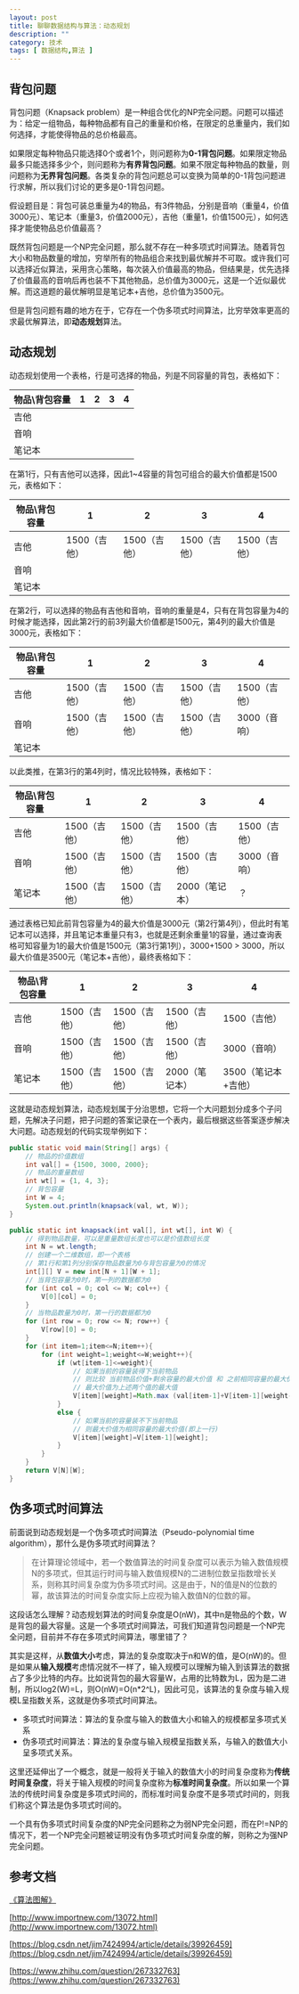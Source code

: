```yaml
---
layout: post
title: 聊聊数据结构与算法：动态规划
description: ""
category: 技术
tags: [ 数据结构,算法 ]
---
```


## 背包问题

背包问题（Knapsack problem）是一种组合优化的NP完全问题。问题可以描述为：给定一组物品，每种物品都有自己的重量和价格，在限定的总重量内，我们如何选择，才能使得物品的总价格最高。

如果限定每种物品只能选择0个或者1个，则问题称为**0-1背包问题**。如果限定物品最多只能选择多少个，则问题称为**有界背包问题**。如果不限定每种物品的数量，则问题称为**无界背包问题**。各类复杂的背包问题总可以变换为简单的0-1背包问题进行求解，所以我们讨论的更多是0-1背包问题。

假设题目是：背包可装总重量为4的物品，有3件物品，分别是音响（重量4，价值3000元）、笔记本（重量3，价值2000元），吉他（重量1，价值1500元），如何选择才能使物品总价值最高？

既然背包问题是一个NP完全问题，那么就不存在一种多项式时间算法。随着背包大小和物品数量的增加，穷举所有的物品组合来找到最优解并不可取。或许我们可以选择近似算法，采用贪心策略，每次装入价值最高的物品，但结果是，优先选择了价值最高的音响后再也装不下其他物品，总价值为3000元，这是一个近似最优解。而这道题的最优解明显是笔记本+吉他，总价值为3500元。

但是背包问题有趣的地方在于，它存在一个伪多项式时间算法，比穷举效率更高的求最优解算法，即**动态规划**算法。

## 动态规划

动态规划使用一个表格，行是可选择的物品，列是不同容量的背包，表格如下：

| 物品\背包容量 | 1    | 2    | 3    | 4    |
| ------------- | ---- | ---- | ---- | ---- |
| 吉他          |      |      |      |      |
| 音响          |      |      |      |      |
| 笔记本        |      |      |      |      |

在第1行，只有吉他可以选择，因此1~4容量的背包可组合的最大价值都是1500元，表格如下：

| 物品\背包容量 | 1            | 2            | 3            | 4            |
| ------------- | ------------ | ------------ | ------------ | ------------ |
| 吉他          | 1500（吉他） | 1500（吉他） | 1500（吉他） | 1500（吉他） |
| 音响          |              |              |              |              |
| 笔记本        |              |              |              |              |

在第2行，可以选择的物品有吉他和音响，音响的重量是4，只有在背包容量为4的时候才能选择，因此第2行的前3列最大价值都是1500元，第4列的最大价值是3000元，表格如下：

| 物品\背包容量 | 1            | 2            | 3            | 4            |
| ------------- | ------------ | ------------ | ------------ | ------------ |
| 吉他          | 1500（吉他） | 1500（吉他） | 1500（吉他） | 1500（吉他） |
| 音响          | 1500（吉他） | 1500（吉他） | 1500（吉他） | 3000（音响） |
| 笔记本        |              |              |              |              |

以此类推，在第3行的第4列时，情况比较特殊，表格如下：

| 物品\背包容量 | 1            | 2            | 3              | 4            |
| ------------- | ------------ | ------------ | -------------- | ------------ |
| 吉他          | 1500（吉他） | 1500（吉他） | 1500（吉他）   | 1500（吉他） |
| 音响          | 1500（吉他） | 1500（吉他） | 1500（吉他）   | 3000（音响） |
| 笔记本        | 1500（吉他） | 1500（吉他） | 2000（笔记本） | ？           |

通过表格已知此前背包容量为4的最大价值是3000元（第2行第4列），但此时有笔记本可以选择，并且笔记本重量只有3，也就是还剩余重量1的容量，通过查询表格可知容量为1的最大价值是1500元（第3行第1列），3000+1500 > 3000，所以最大价值是3500元（笔记本+吉他），最终表格如下：

| 物品\背包容量 | 1            | 2            | 3              | 4                   |
| ------------- | ------------ | ------------ | -------------- | ------------------- |
| 吉他          | 1500（吉他） | 1500（吉他） | 1500（吉他）   | 1500（吉他）        |
| 音响          | 1500（吉他） | 1500（吉他） | 1500（吉他）   | 3000（音响）        |
| 笔记本        | 1500（吉他） | 1500（吉他） | 2000（笔记本） | 3500（笔记本+吉他） |

这就是动态规划算法，动态规划属于分治思想，它将一个大问题划分成多个子问题，先解决子问题，把子问题的答案记录在一个表内，最后根据这些答案逐步解决大问题。动态规划的代码实现举例如下：

``` java
public static void main(String[] args) {
    // 物品的价值数组
    int val[] = {1500, 3000, 2000};
    // 物品的重量数组
    int wt[] = {1, 4, 3};
    // 背包容量
    int W = 4;
    System.out.println(knapsack(val, wt, W));
}

public static int knapsack(int val[], int wt[], int W) {
    // 得到物品数量，可以是重量数组长度也可以是价值数组长度
    int N = wt.length;
    // 创建一个二维数组，即一个表格
    // 第1行和第1列分别保存物品数量为0与背包容量为0的情况
    int[][] V = new int[N + 1][W + 1];
    // 当背包容量为0时，第一列的数据都为0
    for (int col = 0; col <= W; col++) {
        V[0][col] = 0;
    }
    // 当物品数量为0时，第一行的数据都为0
    for (int row = 0; row <= N; row++) {
        V[row][0] = 0;
    }
    for (int item=1;item<=N;item++){
        for (int weight=1;weight<=W;weight++){
            if (wt[item-1]<=weight){
                // 如果当前的容量装得下当前物品
                // 则比较 当前物品价值+剩余容量的最大价值 和 之前相同容量的最大价值
                // 最大价值为上述两个值的最大值
                V[item][weight]=Math.max (val[item-1]+V[item-1][weight-wt[item-1]], V[item-1][weight]);
            }
            else {
                // 如果当前的容量装不下当前物品
                // 则最大价值为相同容量的最大价值(即上一行)
                V[item][weight]=V[item-1][weight];
            }
        }
    }
    return V[N][W];
}
```

## 伪多项式时间算法

前面说到动态规划是一个伪多项式时间算法（Pseudo-polynomial time algorithm），那什么是伪多项式时间算法？

> 在计算理论领域中，若一个数值算法的时间复杂度可以表示为输入数值规模N的多项式，但其运行时间与输入数值规模N的二进制位数呈指数增长关系，则称其时间复杂度为伪多项式时间。这是由于，N的值是N的位数的幂，故该算法的时间复杂度实际上应视为输入数值N的位数的幂。 

这段话怎么理解？动态规划算法的时间复杂度是O(nW)，其中n是物品的个数，W是背包的最大容量。这是一个多项式时间算法，可我们知道背包问题是一个NP完全问题，目前并不存在多项式时间算法，哪里错了？

其实是这样，从**数值大小**考虑，算法的复杂度取决于n和W的值，是O(nW)的。但是如果从**输入规模**考虑情况就不一样了，输入规模可以理解为输入到该算法的数据占了多少比特的内存。比如说背包的最大容量W，占用的比特数为L，因为是二进制，所以log2(W)=L，则O(nW)=O(n*2^L)，因此可见，该算法的复杂度与输入规模L呈指数关系，这就是伪多项式时间算法。

- 多项式时间算法：算法的复杂度与输入的数值大小和输入的规模都呈多项式关系
- 伪多项式时间算法：算法的复杂度与输入规模呈指数关系，与输入的数值大小呈多项式关系。

这里还延伸出了一个概念，就是一般将关于输入的数值大小的时间复杂度称为**传统时间复杂度**，将关于输入规模的时间复杂度称为**标准时间复杂度**。所以如果一个算法的传统时间复杂度是多项式时间的，而标准时间复杂度不是多项式时间的，则我们称这个算法是伪多项式时间的。

一个具有伪多项式时间复杂度的NP完全问题称之为弱NP完全问题，而在P!=NP的情况下，若一个NP完全问题被证明没有伪多项式时间复杂度的解，则称之为强NP完全问题。 

## 参考文档

[《算法图解》](https://book.douban.com/subject/26979890/)

[http://www.importnew.com/13072.html](http://www.importnew.com/13072.html)

[https://blog.csdn.net/jim7424994/article/details/39926459](https://blog.csdn.net/jim7424994/article/details/39926459)

[https://www.zhihu.com/question/267332763](https://www.zhihu.com/question/267332763)

